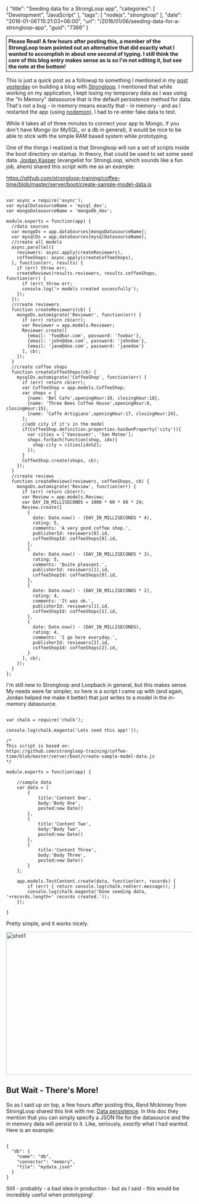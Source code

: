 {
	"title": "Seeding data for a StrongLoop app",
	"categories": [
		"Development",
		"JavaScript"
	],
	"tags": [
		"nodejs",
		"strongloop"
	],
	"date": "2016-01-06T15:21:03+06:00",
	"url": "/2016/01/06/seeding-data-for-a-strongloop-app",
	"guid": "7366"
}

<div style="border-style:solid;border-width:thin;padding:5px"><strong>Please Read! A few hours after posting this, a member of the StrongLoop team pointed out an alternative that did exactly what I wanted to accomplish in about one second of typing. I still think the <i>core</i> of this blog entry makes sense as is so I'm not editing it, but see the note at the bottom!</strong></div>

This is just a quick post as a followup to something I mentioned in my <a href="http://www.raymondcamden.com/2016/01/05/playing-with-strongloop-building-a-blog-part-one">post yesterday</a> on building a blog with <a href="http://www.strongloop.com">Strongloop</a>. I mentioned that while working on my application, I kept losing my temporary data as I was using the "In Memory" datasource that is the default persistence method for data. That's not a bug - in memory means exactly that - in memory - and as I restarted the app (using <a href="http://nodemon.io/">nodemon</a>), I had to re-enter fake data to test.

While it takes all of three minutes to connect your app to Mongo, if you don't have Mongo (or MySQL, or a db in general), it would be nice to be able to stick with the simple RAM based system while prototyping.

<!--more-->

One of the things I realized is that Strongloop will run a set of scripts inside the boot directory on startup. In theory, that could be used to set some seed data. <a href="https://jordankasper.com/">Jordan Kasper</a> (evangelist for StrongLoop, which sounds like a fun job, ahem) shared this script with me as an example:

<a href="https://github.com/strongloop-training/coffee-time/blob/master/server/boot/create-sample-model-data.js">https://github.com/strongloop-training/coffee-time/blob/master/server/boot/create-sample-model-data.js</a>

<pre><code class="language-javascript">
var async = require('async');
var mysqlDatasourceName = 'mysql_dev';
var mongoDatasourceName = 'mongodb_dev';

module.exports = function(app) {
  //data sources
  var mongoDs = app.dataSources[mongoDatasourceName];
  var mysqlDs = app.dataSources[mysqlDatasourceName];
  //create all models
  async.parallel({
    reviewers: async.apply(createReviewers),
    coffeeShops: async.apply(createCoffeeShops),
  }, function(err, results) {
    if (err) throw err;
    createReviews(results.reviewers, results.coffeeShops, function(err) {
      if (err) throw err;
      console.log('&gt; models created sucessfully');
    });
  });
  //create reviewers
  function createReviewers(cb) {
    mongoDs.automigrate('Reviewer', function(err) {
      if (err) return cb(err);
      var Reviewer = app.models.Reviewer;
      Reviewer.create([
        {email: 'foo@bar.com', password: 'foobar'},
        {email: 'john@doe.com', password: 'johndoe'},
        {email: 'jane@doe.com', password: 'janedoe'}
      ], cb);
    });
  }
  //create coffee shops
  function createCoffeeShops(cb) {
    mysqlDs.automigrate('CoffeeShop', function(err) {
      if (err) return cb(err);
      var CoffeeShop = app.models.CoffeeShop;
      var shops = [
        {name: 'Bel Cafe',openingHour:10, closingHour:18},
        {name: 'Three Bees Coffee House',openingHour:6, closingHour:15},
        {name: 'Caffe Artigiano',openingHour:17, closingHour:24},
      ];
      //add city if it's in the model
      if(CoffeeShop.definition.properties.hasOwnProperty('city')){
        var cities = ['Vancouver', 'San Mateo'];
        shops.forEach(function(shop, idx){
          shop.city = cities[idx%2];
        });
      }
      CoffeeShop.create(shops, cb);
    });
  }
  //create reviews
  function createReviews(reviewers, coffeeShops, cb) {
    mongoDs.automigrate('Review', function(err) {
      if (err) return cb(err);
      var Review = app.models.Review;
      var DAY_IN_MILLISECONDS = 1000 * 60 * 60 * 24;
      Review.create([
        {
          date: Date.now() - (DAY_IN_MILLISECONDS * 4),
          rating: 5,
          comments: 'A very good coffee shop.',
          publisherId: reviewers[0].id,
          coffeeShopId: coffeeShops[0].id,
        },
        {
          date: Date.now() - (DAY_IN_MILLISECONDS * 3),
          rating: 5,
          comments: 'Quite pleasant.',
          publisherId: reviewers[1].id,
          coffeeShopId: coffeeShops[0].id,
        },
        {
          date: Date.now() - (DAY_IN_MILLISECONDS * 2),
          rating: 4,
          comments: 'It was ok.',
          publisherId: reviewers[1].id,
          coffeeShopId: coffeeShops[1].id,
        },
        {
          date: Date.now() - (DAY_IN_MILLISECONDS),
          rating: 4,
          comments: 'I go here everyday.',
          publisherId: reviewers[2].id,
          coffeeShopId: coffeeShops[2].id,
        }
      ], cb);
    });
  }
};
</code></pre>

I'm still new to Strongloop and Loopback in general, but this makes sense. My needs were far simpler, so here is a script I came up with (and again, Jordan helped me make it better) that just writes to a model in the in-memory datasource.

<pre><code class="language-javascript">
var chalk = require('chalk');

console.log(chalk.magenta('Lets seed this app!'));

/*
This script is based on: 
https://github.com/strongloop-training/coffee-time/blob/master/server/boot/create-sample-model-data.js
*/

module.exports = function(app) {

	//sample data
	var data = [
		{
			title:'Content One', 
			body:'Body One',
			posted:new Date()
		},
		{
			title:'Content Two', 
			body:"Body Two",
			posted:new Date()
		},
		{
			title:'Content Three', 
			body:'Body Three',
			posted:new Date()
		}
	];
	
	app.models.TestContent.create(data, function(err, records) {
		if (err) { return console.log(chalk.red(err.message)); }
		console.log(chalk.magenta('Done seeding data, '+records.length+' records created.'));
	});
	
}
</code></pre>

Pretty simple, and it works nicely.

<img src="http://static.raymondcamden.com/images/wp-content/uploads/2016/01/shot1-1.png" alt="shot1" width="550" height="385" class="aligncenter size-full wp-image-7367" />

<h2>But Wait - There's More!</h2>

So as I said up on top, a few hours after posting this, Rand Mckinney from StrongLoop shared this link with me: <a href="https://docs.strongloop.com/display/public/LB/Memory+connector#Memoryconnector-Datapersistence">Data persistence</a>. In  this doc they mention that you can simply specify a JSON file for the datasource and the in memory data will persist to it. Like, seriously, <i>exactly</i> what I had wanted. Here is an example:

<pre><code class="language-javascript">
{                                                                                       
  "db": {
    "name": "db",
    "connector": "memory",
    "file": "mydata.json"
  }
}
</code></pre>

Still - probably - a bad idea in production - but as I said - this would be incredibly useful when prototyping!